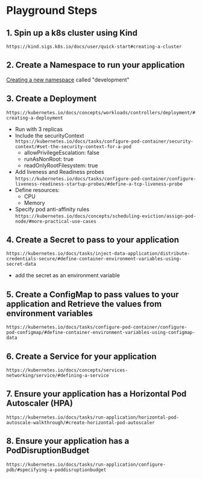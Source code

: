 # Playground Steps
 
## 1. Spin up a k8s cluster using Kind

```https://kind.sigs.k8s.io/docs/user/quick-start#creating-a-cluster```
 
## 2. Create a Namespace to run your application

[Creating a new namespace](https://kubernetes.io/docs/tasks/administer-cluster/namespaces/#creating-a-new-namespace) called "development"
 
## 3. Create a Deployment

```https://kubernetes.io/docs/concepts/workloads/controllers/deployment/#creating-a-deployment```
   - Run with 3 replicas
   - Include the securityContext
   ```https://kubernetes.io/docs/tasks/configure-pod-container/security-context/#set-the-security-context-for-a-pod```
        - allowPrivilegeEscalation: false
        - runAsNonRoot: true
        - readOnlyRootFilesystem: true
   - Add liveness and Readiness probes
   ```https://kubernetes.io/docs/tasks/configure-pod-container/configure-liveness-readiness-startup-probes/#define-a-tcp-liveness-probe```
   - Define resources:
        - CPU
        - Memory
   - Specify pod anti-affinity rules
   ```https://kubernetes.io/docs/concepts/scheduling-eviction/assign-pod-node/#more-practical-use-cases```
 
## 4. Create a Secret to pass to your application

```https://kubernetes.io/docs/tasks/inject-data-application/distribute-credentials-secure/#define-container-environment-variables-using-secret-data```
   - add the secret as an environment variable
 
## 5. Create a ConfigMap to pass values to your application and Retrieve the values from environment variables

```https://kubernetes.io/docs/tasks/configure-pod-container/configure-pod-configmap/#define-container-environment-variables-using-configmap-data```
 
## 6. Create a Service for your application

```https://kubernetes.io/docs/concepts/services-networking/service/#defining-a-service```
 
## 7. Ensure your application has a Horizontal Pod Autoscaler (HPA)

```https://kubernetes.io/docs/tasks/run-application/horizontal-pod-autoscale-walkthrough/#create-horizontal-pod-autoscaler```
 
## 8. Ensure your application has a PodDisruptionBudget

```https://kubernetes.io/docs/tasks/run-application/configure-pdb/#specifying-a-poddisruptionbudget```